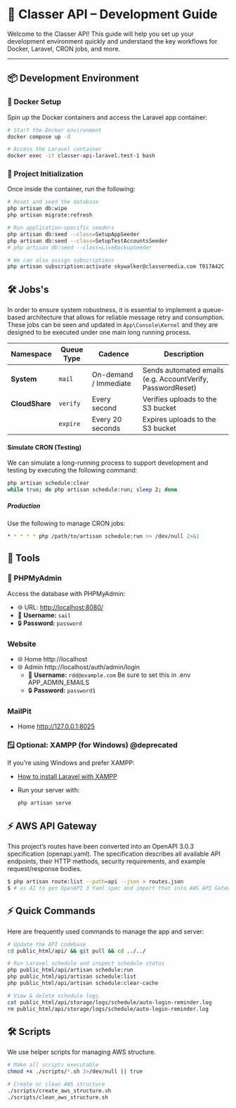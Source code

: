 # 🚀 Classer API – Development Guide

Welcome to the Classer API! This guide will help you set up your development environment quickly and understand the key workflows for Docker, Laravel, CRON jobs, and more.

---

## 📦 Development Environment

### 🐳 Docker Setup

Spin up the Docker containers and access the Laravel app container:

```bash
# Start the Docker environment
docker compose up -d

# Access the Laravel container
docker exec -it classer-api-laravel.test-1 bash
```

### 🔧 Project Initialization

Once inside the container, run the following:

```bash
# Reset and seed the database
php artisan db:wipe
php artisan migrate:refresh

# Run application-specific seeders
php artisan db:seed --class=SetupAppSeeder
php artisan db:seed --class=SetupTestAccountsSeeder
# php artisan db:seed --class=LiveBackupSeeder

# We can also assign subscriptions
php artisan subscription:activate skywalker@classermedia.com T017A42C
``` 

## 🛠️ Jobs's
In order to ensure system robustness, it is essential to implement a queue-based architecture that allows for reliable message retry and consumption. These jobs can be seen and updated in `App\Console\Kernel` and they are designed to be executed under one main long running process.

| Namespace      | Queue Type | Cadence             | Description                                                     |
|----------------|------------|---------------------|-----------------------------------------------------------------|
| **System**     | `mail`     | On-demand / Immediate | Sends automated emails (e.g. AccountVerify, PasswordReset)    |
| **CloudShare** | `verify`   | Every second         | Verifies uploads to the S3 bucket                              |
|                | `expire`   | Every 20 seconds     | Expires uploads to the S3 bucket                               |

#### Simulate CRON (Testing)
We can simulate a long-running process to support development and testing by executing the following command:

```bash
php artisan schedule:clear
while true; do php artisan schedule:run; sleep 2; done
```

##### Production
Use the following to manage CRON jobs:

```bash
* * * * * php /path/to/artisan schedule:run >> /dev/null 2>&1
```

## 🧪 Tools

### 🐘 PHPMyAdmin

Access the database with PHPMyAdmin:

* 🌐 URL: [http://localhost:8080/](http://localhost:8080/)
* 👤 **Username:** `sail`
* 🔒 **Password:** `password`

### Website
* 🌐 Home http://localhost
* 🌐 Admin http://localhost/auth/admin/login
  * 👤 **Username:** `rdd@example.com` Be sure to set this in .env APP_ADMIN_EMAILS
  * 🔒 **Password:** `password1`

### MailPit
* Home http://127.0.0.1:8025

### 🪟 Optional: XAMPP (for Windows) @deprecated

If you're using Windows and prefer XAMPP:

* [How to install Laravel with XAMPP](https://code.tutsplus.com/how-to-install-laravel--cms-93381t)
* Run your server with:

  ```bash
  php artisan serve
  ```

## ⚡ AWS API Gateway

This project’s routes have been converted into an OpenAPI 3.0.3 specification (openapi.yaml). The specification describes all available API endpoints, their HTTP methods, security requirements, and example request/response bodies.

```bash
$ php artisan route:list --path=api --json > routes.json
$ # as AI to gen OpenAPI 3 Yaml spec and import that into AWS API Gateway
```

## ⚡ Quick Commands

Here are frequently used commands to manage the app and server:

```bash
# Update the API codebase
cd public_html/api/ && git pull && cd ../../

# Run Laravel schedule and inspect schedule status
php public_html/api/artisan schedule:run
php public_html/api/artisan schedule:list
php public_html/api/artisan schedule:clear-cache

# View & delete schedule logs
cat public_html/api/storage/logs/schedule/auto-login-reminder.log
rm public_html/api/storage/logs/schedule/auto-login-reminder.log
```

## 🛠️ Scripts

We use helper scripts for managing AWS structure.

```bash
# Make all scripts executable
chmod +x ./scripts/*.sh 2>/dev/null || true

# Create or clean AWS structure
./scripts/create_aws_structure.sh
./scripts/clean_aws_structure.sh
```